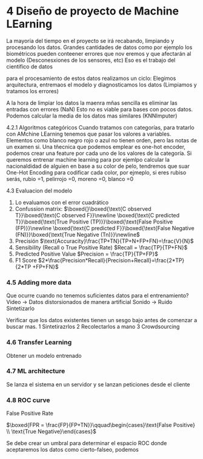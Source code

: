# 4 Diseño de proyecto de Machine LEarning

La mayoría del tiempo en el proyecto se irá recabando, limpiando y procesando los datos.
Grandes cantidades de datos como por ejemplo los biométricos pueden conteener errores que nov eremos y que afectarán al modelo (Desconesxiones de los sensores, etc)
Eso es el trabajo del cientifico de datos

para el procesamiento de estos datos realizamos un ciclo:
Elegimos arquitectura, entremaos el modelo y diagnosticamos los datos (Limpiamos y tratamos los errores)

A la hora de limpiar los datos la maenra mñas sencilla es eliminar las entradas con errores (NaN)
Esto no es viable para bases con pocos datos.
Podemos calcular la media de los datos mas similares (KNNImputer)

4.2.1 Algoritmos categóricos
Cuando tratamos con categorías, para tratarlo con AMchine LEarning tenemos que pasar los valores a variables.
Elementos como blanco negro rojo o azul no tienen orden, pero las notas de un examen si.
Una tñecnica que podemos emplear es one-hot encoder, podemos crear una feature por cada uno de los valores de la categoría.
Si queremos entrenar machine learning para por ejemlpo calcular la nacionaldidad de alguien en base a su color de pelo, tendremos que suar One-Hot Encoding para codificar cada color, por ejmeplo, si eres rubiso serás, rubio =1, pelirrojo =0, moreno =0, blanco =0

4.3 Evaluacion del modelo
1. Lo evaluamos con el error cuadrático
2. Confussion matrix: 
$\boxed{}\boxed{\text{C observed T}}\boxed{\text{C observed F}}\newline
\boxed{\text{C predicted T}}\boxed{\text{True Positive (TP)}}\boxed{\text{False Positive (FP)}}\newline
\boxed{\text{C predicted F}}\boxed{\text{False Negative (FN)}}\boxed{\text{True Negative (Tn)}}\newline$
3. Precisión
$\text{Accuracity}\frac{TP+TN}{TP+N+FP+FN}=\frac{V}{N}$
4. Sensibility (Recall o True Positive Rate)
$Recall = \frac{TP}{TP+FN}$
5. Predicted Positive Value
$Precision = \frac{TP}{TP+FP}$
6. F1 Score
$2*\frac{Precision*Recall}{Precision+Recall}=\frac{2*TP}{2*TP +FP+FN}$


### 4.5 Adding more data
Que ocurre cuando no tenemos suficientes datos para el entrenamiento?
Video -> Datos distorsionados de manera artificial
Sonido -> Ruido
Sintetizarlo

Verificar que los datos existentes tienen un sesgo bajo antes de comenzar a buscar mas.
1 Sintetirazrlos
2 Recolectarlos a mano
3 Crowdsourcing

### 4.6 Transfer Learning
Obtener un modelo entrenado

### 4.7 ML architecture

Se lanza el sistema en un servidor y se lanzan peticiones desde el cliente

### 4.8 ROC curve
False Positive Rate

$\boxed{FPR = \frac{FP}{FP+TN}}\qquad\begin{cases}\text{False Positive} \\ \text{True Negative}\end{cases}$ 

Se debe crear un umbral para determinar el espacio ROC donde aceptaremos los datos como cierto-falseo, podemos 